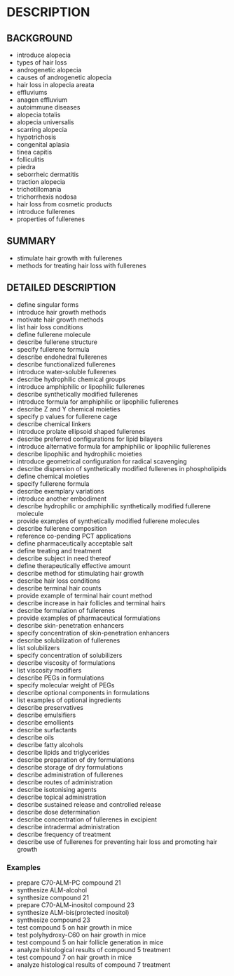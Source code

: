 # DESCRIPTION

## BACKGROUND

- introduce alopecia
- types of hair loss
- androgenetic alopecia
- causes of androgenetic alopecia
- hair loss in alopecia areata
- effluviums
- anagen effluvium
- autoimmune diseases
- alopecia totalis
- alopecia universalis
- scarring alopecia
- hypotrichosis
- congenital aplasia
- tinea capitis
- folliculitis
- piedra
- seborrheic dermatitis
- traction alopecia
- trichotillomania
- trichorrhexis nodosa
- hair loss from cosmetic products
- introduce fullerenes
- properties of fullerenes

## SUMMARY

- stimulate hair growth with fullerenes
- methods for treating hair loss with fullerenes

## DETAILED DESCRIPTION

- define singular forms
- introduce hair growth methods
- motivate hair growth methods
- list hair loss conditions
- define fullerene molecule
- describe fullerene structure
- specify fullerene formula
- describe endohedral fullerenes
- describe functionalized fullerenes
- introduce water-soluble fullerenes
- describe hydrophilic chemical groups
- introduce amphiphilic or lipophilic fullerenes
- describe synthetically modified fullerenes
- introduce formula for amphiphilic or lipophilic fullerenes
- describe Z and Y chemical moieties
- specify p values for fullerene cage
- describe chemical linkers
- introduce prolate ellipsoid shaped fullerenes
- describe preferred configurations for lipid bilayers
- introduce alternative formula for amphiphilic or lipophilic fullerenes
- describe lipophilic and hydrophilic moieties
- introduce geometrical configuration for radical scavenging
- describe dispersion of synthetically modified fullerenes in phospholipids
- define chemical moieties
- specify fullerene formula
- describe exemplary variations
- introduce another embodiment
- describe hydrophilic or amphiphilic synthetically modified fullerene molecule
- provide examples of synthetically modified fullerene molecules
- describe fullerene composition
- reference co-pending PCT applications
- define pharmaceutically acceptable salt
- define treating and treatment
- describe subject in need thereof
- define therapeutically effective amount
- describe method for stimulating hair growth
- describe hair loss conditions
- describe terminal hair counts
- provide example of terminal hair count method
- describe increase in hair follicles and terminal hairs
- describe formulation of fullerenes
- provide examples of pharmaceutical formulations
- describe skin-penetration enhancers
- specify concentration of skin-penetration enhancers
- describe solubilization of fullerenes
- list solubilizers
- specify concentration of solubilizers
- describe viscosity of formulations
- list viscosity modifiers
- describe PEGs in formulations
- specify molecular weight of PEGs
- describe optional components in formulations
- list examples of optional ingredients
- describe preservatives
- describe emulsifiers
- describe emollients
- describe surfactants
- describe oils
- describe fatty alcohols
- describe lipids and triglycerides
- describe preparation of dry formulations
- describe storage of dry formulations
- describe administration of fullerenes
- describe routes of administration
- describe isotonising agents
- describe topical administration
- describe sustained release and controlled release
- describe dose determination
- describe concentration of fullerenes in excipient
- describe intradermal administration
- describe frequency of treatment
- describe use of fullerenes for preventing hair loss and promoting hair growth

### Examples

- prepare C70-ALM-PC compound 21
- synthesize ALM-alcohol
- synthesize compound 21
- prepare C70-ALM-inositol compound 23
- synthesize ALM-bis(protected inositol)
- synthesize compound 23
- test compound 5 on hair growth in mice
- test polyhydroxy-C60 on hair growth in mice
- test compound 5 on hair follicle generation in mice
- analyze histological results of compound 5 treatment
- test compound 7 on hair growth in mice
- analyze histological results of compound 7 treatment


